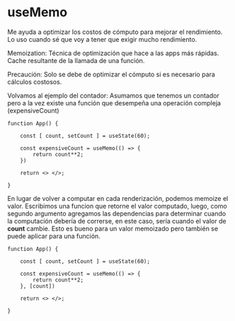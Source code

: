# useMemo

Me ayuda a optimizar los costos de cómputo para mejorar el rendimiento. Lo uso cuando sé que voy a tener que exigir mucho rendimiento.

Memoization: Técnica de optimización que hace a las apps más rápidas. Cache resultante de la llamada de una función.

Precaución: Solo se debe de optimizar el cómputo si es necesario para cálculos costosos.

Volvamos al ejemplo del contador: Asumamos que tenemos un contador pero a la vez existe una función que desempeña una operación compleja (expensiveCount)

```
function App() {

    const [ count, setCount ] = useState(60);

    const expensiveCount = useMemo(() => {
        return count**2;
    })

    return <> </>;

}
```

En lugar de volver a computar en cada renderización, podemos memoize el valor. Escribimos una funcion que retorne el valor computado, luego, como segundo argumento agregamos las dependencias para determinar cuando la computación debería de correrse, en este caso, sería cuando el valor de **count** cambie.
Esto es bueno para un valor memoizado pero también se puede aplicar para una función.

```
function App() {

    const [ count, setCount ] = useState(60);

    const expensiveCount = useMemo(() => {
        return count**2;
    }, [count])

    return <> </>;

}
```

